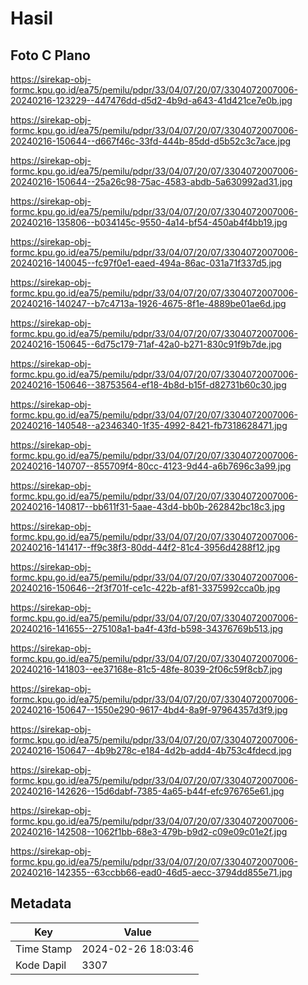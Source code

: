 # Hasil

## Foto C Plano

https://sirekap-obj-formc.kpu.go.id/ea75/pemilu/pdpr/33/04/07/20/07/3304072007006-20240216-123229--447476dd-d5d2-4b9d-a643-41d421ce7e0b.jpg

https://sirekap-obj-formc.kpu.go.id/ea75/pemilu/pdpr/33/04/07/20/07/3304072007006-20240216-150644--d667f46c-33fd-444b-85dd-d5b52c3c7ace.jpg

https://sirekap-obj-formc.kpu.go.id/ea75/pemilu/pdpr/33/04/07/20/07/3304072007006-20240216-150644--25a26c98-75ac-4583-abdb-5a630992ad31.jpg

https://sirekap-obj-formc.kpu.go.id/ea75/pemilu/pdpr/33/04/07/20/07/3304072007006-20240216-135806--b034145c-9550-4a14-bf54-450ab4f4bb19.jpg

https://sirekap-obj-formc.kpu.go.id/ea75/pemilu/pdpr/33/04/07/20/07/3304072007006-20240216-140045--fc97f0e1-eaed-494a-86ac-031a71f337d5.jpg

https://sirekap-obj-formc.kpu.go.id/ea75/pemilu/pdpr/33/04/07/20/07/3304072007006-20240216-140247--b7c4713a-1926-4675-8f1e-4889be01ae6d.jpg

https://sirekap-obj-formc.kpu.go.id/ea75/pemilu/pdpr/33/04/07/20/07/3304072007006-20240216-150645--6d75c179-71af-42a0-b271-830c91f9b7de.jpg

https://sirekap-obj-formc.kpu.go.id/ea75/pemilu/pdpr/33/04/07/20/07/3304072007006-20240216-150646--38753564-ef18-4b8d-b15f-d82731b60c30.jpg

https://sirekap-obj-formc.kpu.go.id/ea75/pemilu/pdpr/33/04/07/20/07/3304072007006-20240216-140548--a2346340-1f35-4992-8421-fb7318628471.jpg

https://sirekap-obj-formc.kpu.go.id/ea75/pemilu/pdpr/33/04/07/20/07/3304072007006-20240216-140707--855709f4-80cc-4123-9d44-a6b7696c3a99.jpg

https://sirekap-obj-formc.kpu.go.id/ea75/pemilu/pdpr/33/04/07/20/07/3304072007006-20240216-140817--bb611f31-5aae-43d4-bb0b-262842bc18c3.jpg

https://sirekap-obj-formc.kpu.go.id/ea75/pemilu/pdpr/33/04/07/20/07/3304072007006-20240216-141417--ff9c38f3-80dd-44f2-81c4-3956d4288f12.jpg

https://sirekap-obj-formc.kpu.go.id/ea75/pemilu/pdpr/33/04/07/20/07/3304072007006-20240216-150646--2f3f701f-ce1c-422b-af81-3375992cca0b.jpg

https://sirekap-obj-formc.kpu.go.id/ea75/pemilu/pdpr/33/04/07/20/07/3304072007006-20240216-141655--275108a1-ba4f-43fd-b598-34376769b513.jpg

https://sirekap-obj-formc.kpu.go.id/ea75/pemilu/pdpr/33/04/07/20/07/3304072007006-20240216-141803--ee37168e-81c5-48fe-8039-2f06c59f8cb7.jpg

https://sirekap-obj-formc.kpu.go.id/ea75/pemilu/pdpr/33/04/07/20/07/3304072007006-20240216-150647--1550e290-9617-4bd4-8a9f-97964357d3f9.jpg

https://sirekap-obj-formc.kpu.go.id/ea75/pemilu/pdpr/33/04/07/20/07/3304072007006-20240216-150647--4b9b278c-e184-4d2b-add4-4b753c4fdecd.jpg

https://sirekap-obj-formc.kpu.go.id/ea75/pemilu/pdpr/33/04/07/20/07/3304072007006-20240216-142626--15d6dabf-7385-4a65-b44f-efc976765e61.jpg

https://sirekap-obj-formc.kpu.go.id/ea75/pemilu/pdpr/33/04/07/20/07/3304072007006-20240216-142508--1062f1bb-68e3-479b-b9d2-c09e09c01e2f.jpg

https://sirekap-obj-formc.kpu.go.id/ea75/pemilu/pdpr/33/04/07/20/07/3304072007006-20240216-142355--63ccbb66-ead0-46d5-aecc-3794dd855e71.jpg


## Metadata

| Key        | Value               |
| ---------- | ------------------- |
| Time Stamp | 2024-02-26 18:03:46 |
| Kode Dapil | 3307                |




